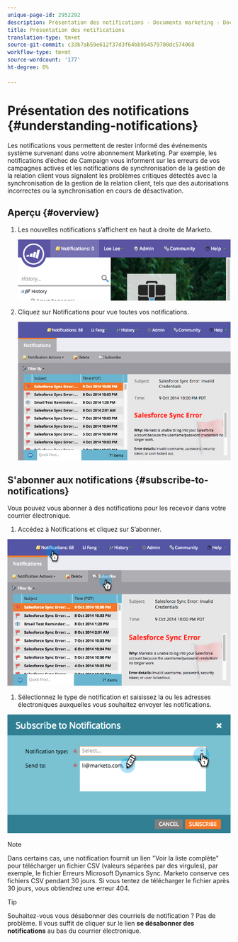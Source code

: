 ```yaml
---
unique-page-id: 2952292
description: Présentation des notifications - Documents marketing - Documentation du produit
title: Présentation des notifications
translation-type: tm+mt
source-git-commit: c33b7ab59e612f37d3f64bb954579700dc574068
workflow-type: tm+mt
source-wordcount: '177'
ht-degree: 0%

---
```



# Présentation des notifications {#understanding-notifications}

Les notifications vous permettent de rester informé des événements système survenant dans votre abonnement Marketing. Par exemple, les notifications d’échec de Campaign vous informent sur les erreurs de vos campagnes actives et les notifications de synchronisation de la gestion de la relation client vous signalent les problèmes critiques détectés avec la synchronisation de la gestion de la relation client, tels que des autorisations incorrectes ou la synchronisation en cours de désactivation.

## Aperçu {#overview}

1. Les nouvelles notifications s’affichent en haut à droite de Marketo.

   ![](assets/image2014-10-10-11-3a32-3a48.png)

1. Cliquez sur Notifications pour vue toutes vos notifications.

   ![](assets/image2014-10-10-11-3a55-3a44.png)

## S&#39;abonner aux notifications {#subscribe-to-notifications}

Vous pouvez vous abonner à des notifications pour les recevoir dans votre courrier électronique.

1. Accédez à Notifications et cliquez sur S’abonner.

![](assets/image2014-10-10-12-3a3-3a29.png)

1. Sélectionnez le type de notification et saisissez la ou les adresses électroniques auxquelles vous souhaitez envoyer les notifications.

![](assets/image2014-10-10-13-3a0-3a37.png)

>[!NOTE]
>
>Dans certains cas, une notification fournit un lien &quot;Voir la liste complète&quot; pour télécharger un fichier CSV (valeurs séparées par des virgules), par exemple, le fichier Erreurs Microsoft Dynamics Sync. Marketo conserve ces fichiers CSV pendant 30 jours. Si vous tentez de télécharger le fichier après 30 jours, vous obtiendrez une erreur 404.

>[!TIP]
>
>Souhaitez-vous vous désabonner des courriels de notification ? Pas de problème. Il vous suffit de cliquer sur le lien **se désabonner des notifications** au bas du courrier électronique.

